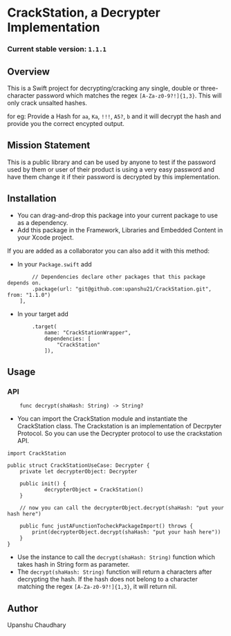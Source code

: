 # CrackStation, a Decrypter Implementation

### Current stable version: `1.1.1`

## Overview

This is a Swift project for decrypting/cracking any single, double or three-character password which matches the regex ```[A-Za-z0-9?!]{1,3}```. This will only crack unsalted hashes.

for eg: Provide a Hash for `aa`, `Ka`, `!!!`, `A5?`, `b` and it will decrypt the hash and provide you the correct encypted output.

## Mission Statement

This is a public library and can be used by anyone to test if the password used by them or user of their product is using a very easy password and have them change it if their password is decrypted by this implementation.

## Installation

- You can drag-and-drop this package into your current package to use as a dependency. 
- Add this package in the Framework, Libraries and Embedded Content in your Xcode project.

If you are added as a collaborator you can also add it with this method:

- In your `Package.swift` add 

```   dependencies: [
        // Dependencies declare other packages that this package depends on.
        .package(url: "git@github.com:upanshu21/CrackStation.git", from: "1.1.0")
    ],
```

- In your target add

```
        .target(
            name: "CrackStationWrapper",
            dependencies: [
                "CrackStation"
            ]),
```
            
## Usage

### API

```
    func decrypt(shaHash: String) -> String?
```

- You can import the CrackStation module and instantiate the CrackStation class. The Crackstation is an implementation of Decrpyter Protocol. So you can use the Decrypter protocol to use the crackstation API.

```
import CrackStation

public struct CrackStationUseCase: Decrypter {
    private let decrypterObject: Decrypter

    public init() {
            decrypterObject = CrackStation()
    }
    
    // now you can call the decrypterObject.decrypt(shaHash: "put your hash here")
    
    public func justAFunctionTocheckPackageImport() throws {
        print(decrypterObject.decrypt(shaHash: "put your hash here"))
    }
}
```

- Use the instance to call the ```decrypt(shaHash: String)``` function which takes hash in String form as parameter.
- The ```decrypt(shaHash: String)``` function will return a characters after decrypting the hash. If the hash does not belong to a character matching the regex ```[A-Za-z0-9?!]{1,3}```, it will return nil.

## Author 

Upanshu Chaudhary
